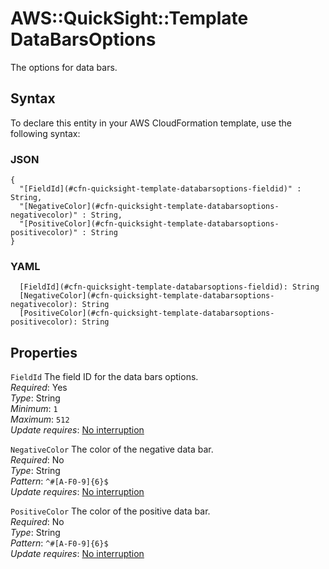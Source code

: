 # AWS::QuickSight::Template DataBarsOptions<a name="aws-properties-quicksight-template-databarsoptions"></a>

The options for data bars\.

## Syntax<a name="aws-properties-quicksight-template-databarsoptions-syntax"></a>

To declare this entity in your AWS CloudFormation template, use the following syntax:

### JSON<a name="aws-properties-quicksight-template-databarsoptions-syntax.json"></a>

```
{
  "[FieldId](#cfn-quicksight-template-databarsoptions-fieldid)" : String,
  "[NegativeColor](#cfn-quicksight-template-databarsoptions-negativecolor)" : String,
  "[PositiveColor](#cfn-quicksight-template-databarsoptions-positivecolor)" : String
}
```

### YAML<a name="aws-properties-quicksight-template-databarsoptions-syntax.yaml"></a>

```
  [FieldId](#cfn-quicksight-template-databarsoptions-fieldid): String
  [NegativeColor](#cfn-quicksight-template-databarsoptions-negativecolor): String
  [PositiveColor](#cfn-quicksight-template-databarsoptions-positivecolor): String
```

## Properties<a name="aws-properties-quicksight-template-databarsoptions-properties"></a>

`FieldId`  <a name="cfn-quicksight-template-databarsoptions-fieldid"></a>
The field ID for the data bars options\.  
*Required*: Yes  
*Type*: String  
*Minimum*: `1`  
*Maximum*: `512`  
*Update requires*: [No interruption](https://docs.aws.amazon.com/AWSCloudFormation/latest/UserGuide/using-cfn-updating-stacks-update-behaviors.html#update-no-interrupt)

`NegativeColor`  <a name="cfn-quicksight-template-databarsoptions-negativecolor"></a>
The color of the negative data bar\.  
*Required*: No  
*Type*: String  
*Pattern*: `^#[A-F0-9]{6}$`  
*Update requires*: [No interruption](https://docs.aws.amazon.com/AWSCloudFormation/latest/UserGuide/using-cfn-updating-stacks-update-behaviors.html#update-no-interrupt)

`PositiveColor`  <a name="cfn-quicksight-template-databarsoptions-positivecolor"></a>
The color of the positive data bar\.  
*Required*: No  
*Type*: String  
*Pattern*: `^#[A-F0-9]{6}$`  
*Update requires*: [No interruption](https://docs.aws.amazon.com/AWSCloudFormation/latest/UserGuide/using-cfn-updating-stacks-update-behaviors.html#update-no-interrupt)